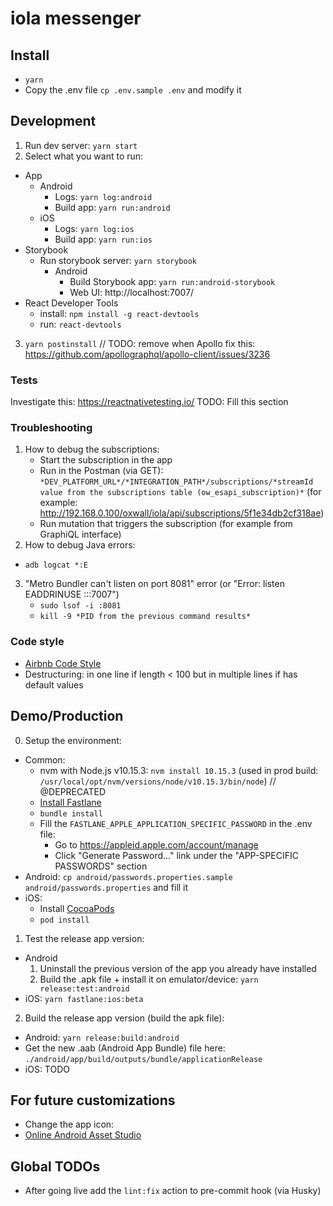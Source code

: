 # iola messenger


## Install
  - `yarn`
  - Copy the .env file `cp .env.sample .env` and modify it


## Development
1) Run dev server: `yarn start`
2) Select what you want to run:
  - App
    - Android
      - Logs: `yarn log:android`
      - Build app: `yarn run:android`
    - iOS
      - Logs: `yarn log:ios`
      - Build app: `yarn run:ios`
  - Storybook
    - Run storybook server: `yarn storybook`
      - Android
        - Build Storybook app: `yarn run:android-storybook`
        - Web UI: http://localhost:7007/
  - React Developer Tools
    - install: `npm install -g react-devtools`
    - run: `react-devtools`
3) `yarn postinstall` // TODO: remove when Apollo fix this: https://github.com/apollographql/apollo-client/issues/3236

### Tests
Investigate this: https://reactnativetesting.io/
TODO: Fill this section

### Troubleshooting
1. How to debug the subscriptions:
   - Start the subscription in the app
   - Run in the Postman (via GET): `*DEV_PLATFORM_URL*/*INTEGRATION_PATH*/subscriptions/*streamId value from the subscriptions table (ow_esapi_subscription)*` (for example: http://192.168.0.100/oxwall/iola/api/subscriptions/5f1e34db2cf318ae)
   - Run mutation that triggers the subscription (for example from GraphiQL interface)
2. How to debug Java errors:
  - `adb logcat *:E`
3. "Metro Bundler can't listen on port 8081" error (or "Error: listen EADDRINUSE :::7007")
   - `sudo lsof -i :8081`
   - `kill -9 *PID from the previous command results*`

### Code style
  - [Airbnb Code Style](https://github.com/airbnb/javascript)
  - Destructuring: in one line if length < 100 but in multiple lines if has default values


## Demo/Production
0) Setup the environment:
  - Common:
    - nvm with Node.js v10.15.3: `nvm install 10.15.3` (used in prod build: `/usr/local/opt/nvm/versions/node/v10.15.3/bin/node`) // @DEPRECATED
    - [Install Fastlane](https://docs.fastlane.tools/getting-started/ios/setup/)
    - `bundle install`
    - Fill the `FASTLANE_APPLE_APPLICATION_SPECIFIC_PASSWORD` in the .env file:
      - Go to https://appleid.apple.com/account/manage
      - Click "Generate Password…" link under the "APP-SPECIFIC PASSWORDS" section
  - Android: `cp android/passwords.properties.sample android/passwords.properties` and fill it
  - iOS:
    - Install [CocoaPods](https://guides.cocoapods.org/using/getting-started.html#installation)
    - `pod install`
1) Test the release app version:
  - Android
    1) Uninstall the previous version of the app you already have installed
    2) Build the .apk file + install it on emulator/device: `yarn release:test:android`
  - iOS: `yarn fastlane:ios:beta`
2) Build the release app version (build the apk file):
  - Android: `yarn release:build:android`
  - Get the new .aab (Android App Bundle) file here: `./android/app/build/outputs/bundle/applicationRelease`  
  - iOS: TODO

## For future customizations
  - Change the app icon:
  - [Online Android Asset Studio](http://romannurik.github.io/AndroidAssetStudio/icons-launcher.html#foreground.type=clipart&foreground.clipart=android&foreground.space.trim=1&foreground.space.pad=0.25&foreColor=rgba(96%2C%20125%2C%20139%2C%200)&backColor=rgb(68%2C%20138%2C%20255)&crop=0&backgroundShape=square&effects=none&name=ic_launcher)


## Global TODOs
  - After going live add the `lint:fix` action to pre-commit hook (via Husky)
